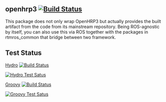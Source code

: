 openhrp3  [![Build Status](https://travis-ci.org/start-jsk/openhrp3.png)](https://travis-ci.org/start-jsk/openhrp3)
--------------

This package does not only wrap OpenHRP3 but actually provides the built artifact from the code from its mainstream repository. Being ROS-agnostic by itself, you can also use this via ROS together with the packages in rtmros_common that bridge between two framework.

Test Status
-----------
[Hydro](http://jenkins.ros.org/job/devel-hydro-openhrp3/) [![Build Status](http://jenkins.ros.org/job/devel-hydro-openhrp3/badge/icon)](http://jenkins.ros.org/job/devel-hydro-openhrp3/)

[![Hydro Test Satus](http://jenkins.ros.org/job/devel-hydro-openhrp3/test/trend)](http://jenkins.ros.org/job/devel-hydro-openhrp3/)

[Groovy](http://jenkins.ros.org/job/devel-groovy-openhrp3/) [![Build Status](http://jenkins.ros.org/job/devel-groovy-openhrp3/badge/icon)](http://jenkins.ros.org/job/devel-groovy-openhrp3/)

[![Groovy Test Satus](http://jenkins.ros.org/job/devel-groovy-openhrp3/test/trend)](http://jenkins.ros.org/job/devel-groovy-openhrp3/)
